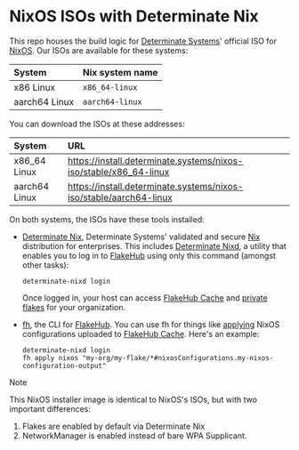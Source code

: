 # NixOS ISOs with Determinate Nix

This repo houses the build logic for [Determinate Systems][detsys]' official ISO for [NixOS].
Our ISOs are available for these systems:

| System        | Nix system name |
| :------------ | :-------------- |
| x86 Linux     | `x86_64-linux`  |
| aarch64 Linux | `aarch64-linux` |

You can download the ISOs at these addresses:

| System        | URL                                                                |
| :------------ | :----------------------------------------------------------------- |
| x86_64 Linux  | https://install.determinate.systems/nixos-iso/stable/x86_64-linux  |
| aarch64 Linux | https://install.determinate.systems/nixos-iso/stable/aarch64-linux |

On both systems, the ISOs have these tools installed:

- [Determinate Nix][det-nix], Determinate Systems' validated and secure [Nix] distribution for enterprises.
  This includes [Determinate Nixd][dnixd], a utility that enables you to log in to [FlakeHub] using only this command (amongst other tasks):

  ```shell
  determinate-nixd login
  ```

  Once logged in, your host can access [FlakeHub Cache][cache] and [private flakes][private-flakes] for your organization.

- [fh], the CLI for [FlakeHub].
  You can use fh for things like [applying][fh-apply-nixos] NixOS configurations uploaded to [FlakeHub Cache][cache].
  Here's an example:

  ```shell
  determinate-nixd login
  fh apply nixos "my-org/my-flake/*#nixosConfigurations.my-nixos-configuration-output"
  ```

> [!NOTE]
> This NixOS installer image is identical to NixOS's ISOs, but with two important differences:
> 1. Flakes are enabled by default via Determinate Nix
> 2. NetworkManager is enabled instead of bare WPA Supplicant.

[ami]: https://docs.aws.amazon.com/AWSEC2/latest/UserGuide/AMIs.html
[fh-apply-nixos]: https://docs.determinate.systems/flakehub/cli#apply-nixos
[cache]: https://docs.determinate.systems/flakehub/cache
[demo]: https://github.com/determinatesystems/demo
[det-nix]: https://docs.determinate.systems/determinate-nix
[detsys]: https://determinate.systems
[dnixd]: https://docs.determinate.systems/determinate-nix#determinate-nixd
[ec2]: https://aws.amazon.com/ec2
[fh]: https://docs.determinate.systems/flakehub/cli
[fh-apply]: https://docs.determinate.systems/flakehub/cli#apply
[flakehub]: https://flakehub.com
[nix]: https://docs.determinate.systems/determinate-nix
[nixos]: https://zero-to-nix.com/concepts/nixos
[opentofu]: https://opentofu.org
[private-flakes]: https://docs.determinate.systems/flakehub/private-flakes
[ssm]: https://aws.amazon.com/systems-manager
[sts]: https://docs.aws.amazon.com/STS/latest/APIReference/welcome.html
[terraform]: https://terraform.io
